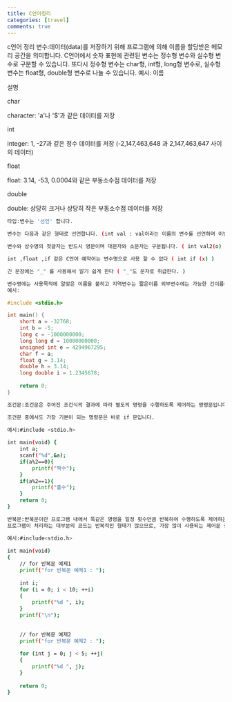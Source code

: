 ```yaml
---
title: C언어정리
categories: [travel]
comments: true
---
```


c언어 정리
변수:데이터(data)를 저장하기 위해 프로그램에 의해 이름을 할당받은 메모리 공간을 의미합니다. C언어에서 숫자 표현에 관련된 변수는 정수형 변수와 실수형 변수로 구분할 수 있습니다. 또다시 정수형 변수는 char형, int형, long형 변수로, 실수형 변수는 float형, double형 변수로 나눌 수 있습니다.
예시: 이름

 설명 

 char 

 character: 'a'나 '$'과 같은 데이터를 저장

 int

 integer: 1, -27과 같은 정수 데이터를 저장 (-2,147,463,648 과 2,147,463,647 사이의 데이터) 

 float 

 float: 3.14, -53, 0.0004와 같은 부동소수점 데이터를 저장 

 double 

 double: 상당히 크거나 상당히 작은 부동소수점 데이터를 저장 


```bash
타입:변수는 '선언' 합니다.

변수는 다음과 같은 형태로 선언합니다. (int val : val이라는 이름의 변수를 선언하며 이변수는 int 형으로 데이터를 저장 및 참조 해야한다.

변수와 상수명의 첫글자는 반드시 영문이며 대문자와 소문자는 구분됩니다. ( int val2(o) int 2val(x) / int val ≠ int VAL )

int ,float ,if 같은 C언어 예약어는 변수명으로 사용 할 수 없다 ( int if (x) ) 

긴 문장에는 "_" 를 사용해서 알기 쉽게 한다 ( "_"도 문자로 취급한다. )

변수명에는 사용목적에 알맞은 이름을 붙히고 지역변수는 짧은이름 외부변수에는 가능한 긴이름을 쓴다.
예시:
```
```c
#include <stdio.h>

int main() {
    short a = -32768;
    int b = -5;
    long c = -1000000000;
    long long d = 10000000000;
    unsigned int e = 4294967295;
    char f = a;
    float g = 3.14;
    double h = 3.14;
    long double i = 1.2345678;
 
    return 0;
}
```

```bash
조건문:조건문은 주어진 조건식의 결과에 따라 별도의 명령을 수행하도록 제어하는 명령문입니다.

조건문 중에서도 가장 기본이 되는 명령문은 바로 if 문입니다.

예시:#include <stdio.h>
 
int main(void) {
    int a;
    scanf("%d",&a);
    if(a%2==0){
        printf("짝수");
    }
    if(a%2==1){
        printf("홀수");
    }
    return 0;
}
```
```bash
반복문:반복문이란 프로그램 내에서 똑같은 명령을 일정 횟수만큼 반복하여 수행하도록 제어하는 명령문입니다.
프로그램이 처리하는 대부분의 코드는 반복적인 형태가 많으므로, 가장 많이 사용되는 제어문 중 하나입니다.

예시:#include<stdio.h>
 
int main(void)
{
    // for 반복문 예제1
    printf("for 반복문 예제1 : ");
    
    int i;
    for (i = 0; i < 10; ++i)
    {
        printf("%d ", i);
    }
    printf("\n");
 
 
    // for 반복문 예제2 
    printf("for 반복문 예제2 : ");
 
    for (int j = 0; j < 5; ++j)
    {
        printf("%d ", j);
    }
 
    return 0;
}
 ```


